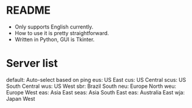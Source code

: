 # README
* Only supports English currently.
* How to use it is pretty straightforward.
* Written in Python, GUI is Tkinter.

# Server list
default: Auto-select based on ping
eus:     US East
cus:     US Central
scus:    US South Central
wus:     US West
sbr:     Brazil South
neu:     Europe North
weu:     Europe West
eas:     Asia East
seas:    Asia South East
eas:     Australia East
wja:     Japan West
